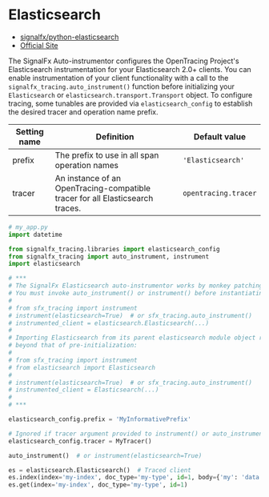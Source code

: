 # Elasticsearch

- [signalfx/python-elasticsearch](https://github.com/signalfx/python-elasticsearch)
- [Official Site](https://www.elastic.co/products/elasticsearch)

The SignalFx Auto-instrumentor configures the OpenTracing Project's Elasticsearch instrumentation for your Elasticsearch
2.0+ clients.  You can enable instrumentation of your client functionality with a call to the
`signalfx_tracing.auto_instrument()` function before initializing your `Elasticsearch` or
`elasticsearch.transport.Transport` object. To configure tracing, some tunables are provided via `elasticsearch_config`
to establish the desired tracer and operation name prefix.

| Setting name | Definition | Default value |
| -------------|------------|---------------|
| prefix | The prefix to use in all span operation names  | `'Elasticsearch'` |
| tracer | An instance of an OpenTracing-compatible tracer for all Elasticsearch traces. | `opentracing.tracer` |

```python
# my_app.py
import datetime

from signalfx_tracing.libraries import elasticsearch_config
from signalfx_tracing import auto_instrument, instrument
import elasticsearch

# ***
# The SignalFx Elasticsearch auto-instrumentor works by monkey patching elasticsearch.transport.Transport creation.
# You must invoke auto_instrument() or instrument() before instantiating your Elasticsearch client.
#
# from sfx_tracing import instrument
# instrument(elasticsearch=True)  # or sfx_tracing.auto_instrument()
# instrumented_client = elasticsearch.Elasticsearch(...)
#
# Importing Elasticsearch from its parent elasticsearch module object requires no advanced instrumentation
# beyond that of pre-initialization:
#
# from sfx_tracing import instrument
# from elasticsearch import Elasticsearch
#
# instrument(elasticsearch=True)  # or sfx_tracing.auto_instrument()
# instrumented_client = Elasticsearch(...)
#
# ***

elasticsearch_config.prefix = 'MyInformativePrefix'

# Ignored if tracer argument provided to instrument() or auto_instrument()
elasticsearch_config.tracer = MyTracer()

auto_instrument()  # or instrument(elasticsearch=True)

es = elasticsearch.Elasticsearch()  # Traced client
es.index(index='my-index', doc_type='my-type', id=1, body={'my': 'data', 'timestamp': datetime.now()})  # Traced methods
es.get(index='my-index', doc_type='my-type', id=1)
```
